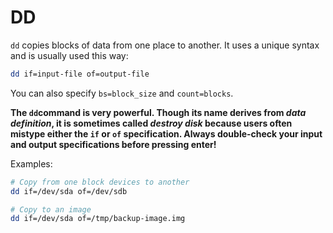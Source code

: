 # DD

`dd` copies blocks of data from one place to another. It uses a unique syntax and is usually used this way:

```bash
dd if=input-file of=output-file
```

You can also specify `bs=block_size` and `count=blocks`.

**The `dd`command is very powerful. Though its name derives from *data definition*, it is sometimes called *destroy disk* because users often mistype either the `if` or `of` specification. Always double-check your input and output specifications before pressing enter!**

Examples:

```bash
# Copy from one block devices to another
dd if=/dev/sda of=/dev/sdb

# Copy to an image
dd if=/dev/sda of=/tmp/backup-image.img
```
